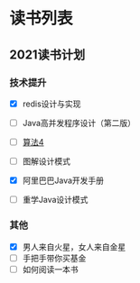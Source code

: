 # 读书列表
## 2021读书计划
### 技术提升
- [x] redis设计与实现
- [ ] Java高并发程序设计（第二版）
- [ ] [算法4](https://algs4.cs.princeton.edu/home/)
- [ ] 图解设计模式
- [x] 阿里巴巴Java开发手册
- [ ] 重学Java设计模式


### 其他
- [x] 男人来自火星，女人来自金星
- [ ] 手把手带你买基金
- [ ] 如何阅读一本书